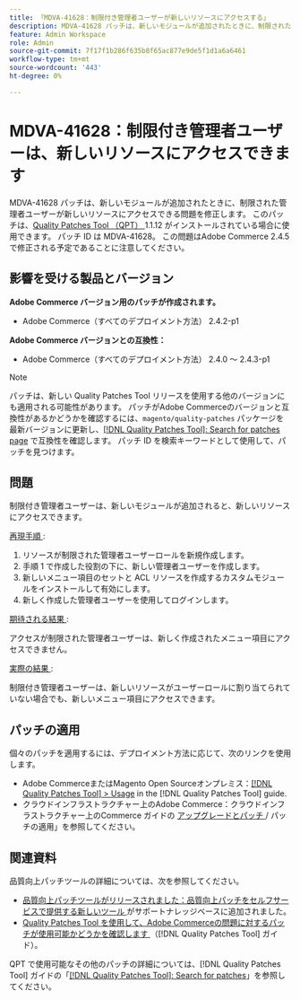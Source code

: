```yaml
---
title: 「MDVA-41628：制限付き管理者ユーザーが新しいリソースにアクセスする」
description: MDVA-41628 パッチは、新しいモジュールが追加されたときに、制限された管理者ユーザーが新しいリソースにアクセスできる問題を修正します。 このパッチは、[Quality Patches Tool （QPT） ] （https://experienceleague.adobe.com/en/docs/commerce-knowledge-base/kb/announcements/commerce-announcements/magento-quality-patches-released-new-tool-to-self-serve-quality-patches） 1.1.12 がインストールされている場合に利用できます。 パッチ ID は MDVA-41628。 この問題はAdobe Commerce 2.4.5 で修正される予定であることに注意してください。
feature: Admin Workspace
role: Admin
source-git-commit: 7f17f1b286f635b8f65ac877e9de5f1d1a6a6461
workflow-type: tm+mt
source-wordcount: '443'
ht-degree: 0%

---
```


# MDVA-41628：制限付き管理者ユーザーは、新しいリソースにアクセスできます

MDVA-41628 パッチは、新しいモジュールが追加されたときに、制限された管理者ユーザーが新しいリソースにアクセスできる問題を修正します。 このパッチは、[Quality Patches Tool （QPT） ](https://experienceleague.adobe.com/en/docs/commerce-knowledge-base/kb/announcements/commerce-announcements/magento-quality-patches-released-new-tool-to-self-serve-quality-patches)1.1.12 がインストールされている場合に使用できます。 パッチ ID は MDVA-41628。 この問題はAdobe Commerce 2.4.5 で修正される予定であることに注意してください。

## 影響を受ける製品とバージョン

**Adobe Commerce バージョン用のパッチが作成されます。**

* Adobe Commerce（すべてのデプロイメント方法） 2.4.2-p1

**Adobe Commerce バージョンとの互換性：**

* Adobe Commerce（すべてのデプロイメント方法） 2.4.0 ～ 2.4.3-p1

>[!NOTE]
>
>パッチは、新しい Quality Patches Tool リリースを使用する他のバージョンにも適用される可能性があります。 パッチがAdobe Commerceのバージョンと互換性があるかどうかを確認するには、`magento/quality-patches` パッケージを最新バージョンに更新し、[[!DNL Quality Patches Tool]: Search for patches page](https://experienceleague.adobe.com/en/docs/commerce-knowledge-base/kb/announcements/commerce-announcements/magento-quality-patches-released-new-tool-to-self-serve-quality-patches) で互換性を確認します。 パッチ ID を検索キーワードとして使用して、パッチを見つけます。

## 問題

制限付き管理者ユーザーは、新しいモジュールが追加されると、新しいリソースにアクセスできます。

<u> 再現手順 </u>:

1. リソースが制限された管理者ユーザーロールを新規作成します。
1. 手順 1 で作成した役割の下に、新しい管理者ユーザーを作成します。
1. 新しいメニュー項目のセットと ACL リソースを作成するカスタムモジュールをインストールして有効にします。
1. 新しく作成した管理者ユーザーを使用してログインします。

<u> 期待される結果 </u>:

アクセスが制限された管理者ユーザーは、新しく作成されたメニュー項目にアクセスできません。

<u> 実際の結果 </u>:

制限付き管理者ユーザーは、新しいリソースがユーザーロールに割り当てられていない場合でも、新しいメニュー項目にアクセスできます。

## パッチの適用

個々のパッチを適用するには、デプロイメント方法に応じて、次のリンクを使用します。

* Adobe CommerceまたはMagento Open Sourceオンプレミス：[[!DNL Quality Patches Tool] > Usage](/help/tools/quality-patches-tool/usage.md) in the [!DNL Quality Patches Tool] guide.
* クラウドインフラストラクチャー上のAdobe Commerce：クラウドインフラストラクチャー上のCommerce ガイドの [ アップグレードとパッチ ](https://experienceleague.adobe.com/docs/commerce-cloud-service/user-guide/develop/upgrade/apply-patches.html)/ パッチの適用」を参照してください。

## 関連資料

品質向上パッチツールの詳細については、次を参照してください。

* [ 品質向上パッチツールがリリースされました：品質向上パッチをセルフサービスで提供する新しいツール ](https://experienceleague.adobe.com/en/docs/commerce-knowledge-base/kb/announcements/commerce-announcements/magento-quality-patches-released-new-tool-to-self-serve-quality-patches) がサポートナレッジベースに追加されました。
* [Quality Patches Tool を使用して、Adobe Commerceの問題に対するパッチが使用可能かどうかを確認します ](/help/tools/quality-patches-tool/patches-available-in-qpt/check-patch-for-magento-issue-with-magento-quality-patches.md) （[!DNL Quality Patches Tool] ガイド）。

QPT で使用可能なその他のパッチの詳細については、[!DNL Quality Patches Tool] ガイドの「[[!DNL Quality Patches Tool]: Search for patches](https://experienceleague.adobe.com/tools/commerce-quality-patches/index.html)」を参照してください。
